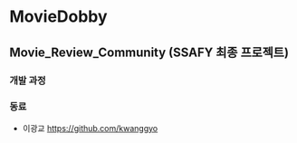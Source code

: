 # MovieDobby

## Movie_Review_Community (SSAFY 최종 프로젝트)


### 개발 과정

### 동료

+ 이광교 https://github.com/kwanggyo 
